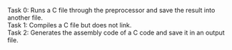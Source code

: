 Task 0: Runs a C file through the preprocessor and save the result into another file. <br>
Task 1: Compiles a C file but does not link. <br>
Task 2: Generates the assembly code of a C code and save it in an output file. <br>

